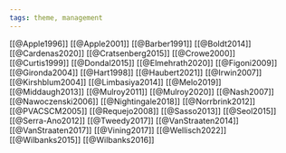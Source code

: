 ```yaml
---
tags: theme, management
---
```


[[@Apple1996]]
[[@Apple2001]]
[[@Barber1991]]
[[@Boldt2014]]
[[@Cardenas2020]]
[[@Cratsenberg2015]]
[[@Crowe2000]]
[[@Curtis1999]]
[[@Dondal2015]]
[[@Elmehrath2020]]
[[@Figoni2009]]
[[@Gironda2004]]
[[@Hart1998]]
[[@Haubert2021]]
[[@Irwin2007]]
[[@Kirshblum2004]]
[[@Limbasiya2014]]
[[@Melo2019]]
[[@Middaugh2013]]
[[@Mulroy2011]]
[[@Mulroy2020]]
[[@Nash2007]]
[[@Nawoczenski2006]]
[[@Nightingale2018]]
[[@Norrbrink2012]]
[[@PVACSCM2005]]
[[@Requejo2008]]
[[@Sasso2013]]
[[@Seol2015]]
[[@Serra-Ano2012]]
[[@Tweedy2017]]
[[@VanStraaten2014]]
[[@VanStraaten2017]]
[[@Vining2017]]
[[@Wellisch2022]]
[[@Wilbanks2015]]
[[@Wilbanks2016]]